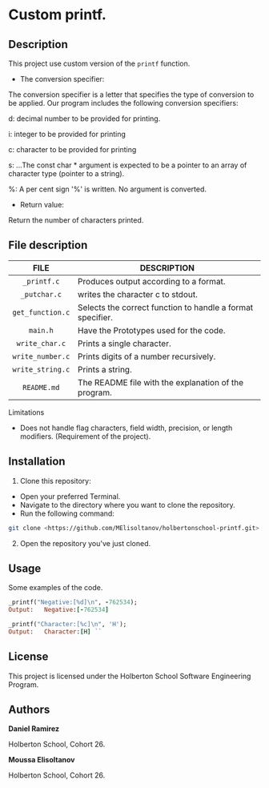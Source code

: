 # Custom printf.

##  <span id="description">Description</span>

This project use custom version of the `printf` function.

- The conversion specifier:

The conversion specifier is a letter that specifies the type of conversion to be applied. Our program includes the following conversion specifiers:

d: decimal number to be provided for printing.

i: integer to be provided for printing

c: character to be provided for printing

s: ...The const char * argument is expected to be a pointer to an array of character type (pointer to a string).

%: A per cent sign '%' is written. No argument is converted.


- Return value:

Return the number of characters printed.
 

##  <span id="files-description">File description</span>

| **FILE**            | **DESCRIPTION**                                   |
| :-----------------: | ------------------------------------------------- |
| `_printf.c`       | Produces output according to a format.|
| `_putchar.c`   |   writes the character c to stdout.|
| `get_function.c`     | Selects the correct function to handle a format specifier.|
| `main.h`     | Have the Prototypes used for the code.                        |
| `write_char.c`     | Prints a single character. |
| `write_number.c`     | Prints digits of a number recursively.|
| `write_string.c`     | Prints a string. |
| `README.md`       | The README file with the explanation of the program.|

Limitations
- Does not handle flag characters, field width, precision, or length modifiers. (Requirement of the project).

## <span id="installation">Installation</span>

1. Clone this repository:
  - Open your preferred Terminal.
  - Navigate to the directory where you want to clone the repository.
  - Run the following command:

```bash
git clone <https://github.com/MElisoltanov/holbertonschool-printf.git>
```

2. Open the repository you've just cloned.



##  <span id="Usage">Usage</span>

Some examples of the code.
```ruby
_printf("Negative:[%d]\n", -762534);
Output:   Negative:[-762534]
```
 

```ruby
_printf("Character:[%c]\n", 'H');
Output:   Character:[H] ``
```


## <span id="License">License</span>
This project is licensed under the Holberton School Software Engineering Program.


## <span id="authors">Authors</span>

**Daniel Ramirez**
 
Holberton School, Cohort 26.

**Moussa Elisoltanov**
 
Holberton School, Cohort 26.

